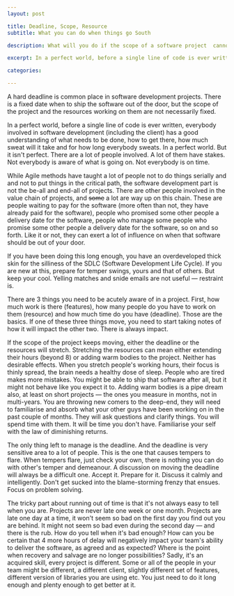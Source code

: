 ```yaml
---
layout: post

title: Deadline, Scope, Resource
subtitle: What you can do when things go South

description: What will you do if the scope of a software project  cannot be pinned down and yet the deadline won't move

excerpt: In a perfect world, before a single line of code is ever written, everybody involved in software development (including the client) has a good understanding of what needs to be done, how to get there, how much sweat will it take and for how long everybody sweats &mdash; in a perfect world.

categories:

---
```


A hard deadline is common place in software development projects. There is a fixed date when to ship the software out of the door, but the scope of the project and the resources working on them are not necessarily fixed.

In a perfect world, before a single line of code is ever written, everybody involved in software development (including the client) has a good understanding of what needs to be done, how to get there, how much sweat will it take and for how long everybody sweats. In a perfect world. But it isn't perfect. There are a lot of people involved. A lot of them have stakes. Not everybody is aware of what is going on. Not everybody is on time. 

While Agile methods have taught a lot of people not to do things serially and and not to put things in the critical path, the software development part is not the be-all and end-all of projects. There are other people involved in the value chain of projects, and <span style='text-decoration:line-through'>some</span> a lot are way up on this chain. These are people waiting to pay for the software (more often than not, they have already paid for the software), people who promised some other people a delivery date for the software, people who manage some people who promise some other people a delivery date for the software, so on and so forth. Like it or not, they can exert a lot of influence on when that software should be out of your door. 

If you have been doing this long enough, you have an overdeveloped thick skin for the silliness of the SDLC (Software Development Life Cycle). If you are new at this, prepare for temper swings, yours and that of others. But keep your cool. Yelling matches and snide emails are not useful &mdash; restraint is. 

There are 3 things you need to be acutely aware of in a project. First, how much work is there (features), how many people do you have to work on them (resource) and how much time do you have (deadline). Those are the basics. If one of these three things move, you need to start taking notes of how it will impact the other two. There is always impact. 

If the scope of the project keeps moving, either the deadline or the resources will stretch. Stretching the resources can mean either extending their hours (beyond 8) or adding warm bodies to the project. Neither has desirable effects. When you stretch people's working hours, their focus is thinly spread, the brain needs a healthy dose of sleep. People who are tired makes more mistakes. You might be able to ship that software after all, but it might not behave like you expect it to. Adding warm bodies is  a pipe dream also, at least on short projects &mdash; the ones you measure in months, not in multi-years. You are throwing new comers to the deep-end, they will need to familiarise and absorb what your other guys have been working on in the past couple of months. They will ask questions and clarify things. You will spend time with them. It will be time you don't have. Familiarise your self with the law of diminishing returns.

The only thing left to manage is the deadline. And the deadline is very sensitive area to a lot of people. This is the one that causes tempers to flare. When tempers flare, just check your own, there is nothing you can do with other's temper and demeanour. A discussion on moving the deadline will always be a difficult one. Accept it. Prepare for it. Discuss it calmly and intelligently. Don't get sucked into the blame-storming frenzy that ensues. Focus on problem solving.

The tricky part about running out of time is that it's not always easy to tell when you are. Projects are never late one week or one month. Projects are late one day at a time, it won't seem so bad on the first day you find out you are behind. It might not seem so bad even during the second day &mdash; and there is the rub. How do you tell when it's bad enough? How can you be certain that 4 more hours of delay will negatively impact your team's ability to deliver the software, as agreed and as expected? Where is the point when recovery and salvage are no longer possibilities? Sadly, it's an acquired skill, every project is different. Some or all of the people in your team might be different, a different client, slightly different set of features, different version of libraries you are using  etc. You just need to do it long enough and plenty enough to get better at it.

	